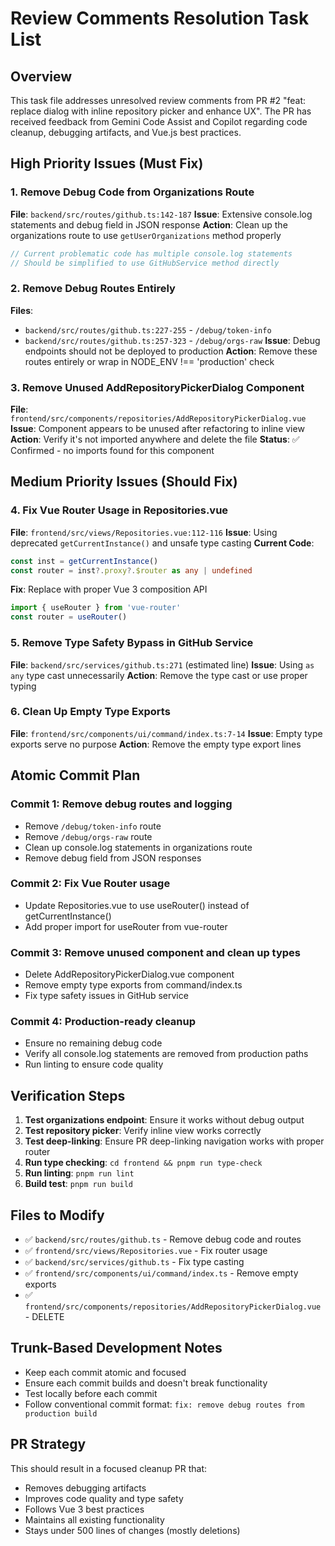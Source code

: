# Review Comments Resolution Task List

## Overview
This task file addresses unresolved review comments from PR #2 "feat: replace dialog with inline repository picker and enhance UX". The PR has received feedback from Gemini Code Assist and Copilot regarding code cleanup, debugging artifacts, and Vue.js best practices.

## High Priority Issues (Must Fix)

### 1. Remove Debug Code from Organizations Route
**File**: `backend/src/routes/github.ts:142-187`
**Issue**: Extensive console.log statements and debug field in JSON response
**Action**: Clean up the organizations route to use `getUserOrganizations` method properly
```typescript
// Current problematic code has multiple console.log statements
// Should be simplified to use GitHubService method directly
```

### 2. Remove Debug Routes Entirely
**Files**: 
- `backend/src/routes/github.ts:227-255` - `/debug/token-info`
- `backend/src/routes/github.ts:257-323` - `/debug/orgs-raw`
**Issue**: Debug endpoints should not be deployed to production
**Action**: Remove these routes entirely or wrap in NODE_ENV !== 'production' check

### 3. Remove Unused AddRepositoryPickerDialog Component
**File**: `frontend/src/components/repositories/AddRepositoryPickerDialog.vue`
**Issue**: Component appears to be unused after refactoring to inline view
**Action**: Verify it's not imported anywhere and delete the file
**Status**: ✅ Confirmed - no imports found for this component

## Medium Priority Issues (Should Fix)

### 4. Fix Vue Router Usage in Repositories.vue
**File**: `frontend/src/views/Repositories.vue:112-116`
**Issue**: Using deprecated `getCurrentInstance()` and unsafe type casting
**Current Code**:
```typescript
const inst = getCurrentInstance()
const router = inst?.proxy?.$router as any | undefined
```
**Fix**: Replace with proper Vue 3 composition API
```typescript
import { useRouter } from 'vue-router'
const router = useRouter()
```

### 5. Remove Type Safety Bypass in GitHub Service
**File**: `backend/src/services/github.ts:271` (estimated line)
**Issue**: Using `as any` type cast unnecessarily
**Action**: Remove the type cast or use proper typing

### 6. Clean Up Empty Type Exports
**File**: `frontend/src/components/ui/command/index.ts:7-14`
**Issue**: Empty type exports serve no purpose
**Action**: Remove the empty type export lines

## Atomic Commit Plan

### Commit 1: Remove debug routes and logging
- Remove `/debug/token-info` route
- Remove `/debug/orgs-raw` route
- Clean up console.log statements in organizations route
- Remove debug field from JSON responses

### Commit 2: Fix Vue Router usage
- Update Repositories.vue to use useRouter() instead of getCurrentInstance()
- Add proper import for useRouter from vue-router

### Commit 3: Remove unused component and clean up types
- Delete AddRepositoryPickerDialog.vue component
- Remove empty type exports from command/index.ts
- Fix type safety issues in GitHub service

### Commit 4: Production-ready cleanup
- Ensure no remaining debug code
- Verify all console.log statements are removed from production paths
- Run linting to ensure code quality

## Verification Steps

1. **Test organizations endpoint**: Ensure it works without debug output
2. **Test repository picker**: Verify inline view works correctly
3. **Test deep-linking**: Ensure PR deep-linking navigation works with proper router
4. **Run type checking**: `cd frontend && pnpm run type-check`
5. **Run linting**: `pnpm run lint`
6. **Build test**: `pnpm run build`

## Files to Modify

- ✅ `backend/src/routes/github.ts` - Remove debug code and routes
- ✅ `frontend/src/views/Repositories.vue` - Fix router usage  
- ✅ `backend/src/services/github.ts` - Fix type casting
- ✅ `frontend/src/components/ui/command/index.ts` - Remove empty exports
- ✅ `frontend/src/components/repositories/AddRepositoryPickerDialog.vue` - DELETE

## Trunk-Based Development Notes

- Keep each commit atomic and focused
- Ensure each commit builds and doesn't break functionality
- Test locally before each commit
- Follow conventional commit format: `fix: remove debug routes from production build`

## PR Strategy

This should result in a focused cleanup PR that:
- Removes debugging artifacts
- Improves code quality and type safety
- Follows Vue 3 best practices
- Maintains all existing functionality
- Stays under 500 lines of changes (mostly deletions)
